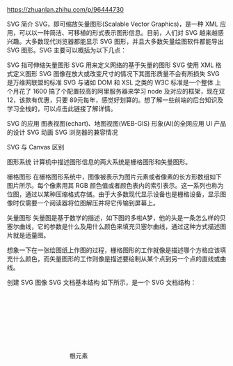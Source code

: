 https://zhuanlan.zhihu.com/p/96444730

SVG 简介
SVG，即可缩放矢量图形(Scalable Vector Graphics)，是一种 XML 应用，可以以一种简洁、可移植的形式表示图形信息。目前，人们对 SVG 越来越感兴趣。大多数现代浏览器都能显示 SVG 图形，并且大多数矢量绘图软件都能导出 SVG 图形。SVG 主要可以概括为以下几点：

SVG 指可伸缩矢量图形
SVG 用来定义网络的基于矢量的图形
SVG 使用 XML 格式定义图形
SVG 图像在放大或改变尺寸的情况下其图形质量不会有所损失
SVG 是万维网联盟的标准
SVG 与诸如 DOM 和 XSL 之类的 W3C 标准是一个整体
上个月花了 1600 搞了个配置较高的阿里服务器来学习 node 及对应的框架，现在双12，该款有优惠，只要 89元每年，感觉好划算的。想了解一些前端的后台知识及学习全栈的，可以点击此链接了解详情。

SVG 的应用
图表视图(echart)、地图视图(WEB-GIS)
形象(AI)的全网应用
UI 产品的设计
SVG 动画
SVG 浏览器的兼容情况





SVG 与 Canvas 区别





图形系统
计算机中描述图形信息的两大系统是栅格图形和矢量图形。

栅格图形
在栅格图形系统中，图像被表示为图片元素或者像素的长方形数组如下图片所示。每个像素用其 RGB 颜色值或者颜色表内的索引表示。这一系列也称为 位图，通过以某种压缩格式存储。由于大多数现代显示设备也是栅格设备，显示图像时仅需要一个阅读器将位图解压并将它传输到屏幕上。






矢量图形
矢量图是基于数学的描述，如下图的多啦A梦，他的头是一条怎么样的贝塞尔曲线，它的参数是什么及用什么颜色来填充贝塞尔曲线，通过这种方式描述图片就是适量图。

想象一下在一张绘图纸上作图的过程，栅格图形的工作就像是描述哪个方格应该填充什么颜色，而矢量图形的工作则像是描述要绘制从某个点到另一个点的直线或曲线。

创建 SVG 图像
SVG 文档基本结构
如下所示，是一个 SVG 文档结构：

<svg width='140' heiight='170' xmlns='http://wwww.w3.org/2000/svg'>
  <title>Cat</title>
  <desc>Stick Figure of Cat</desc>
  <!-- 在这里绘制图像 -->
</svg>
根元素 <svg> 以像素为单位定义了整个图像的 width 和 height，还通过 xmlns 属性定义了 SVG 的命名空间。<title> 元素的内容可以被阅读器显示在标题栏上或者是作为鼠标指针指向图像时的提示， <desc> 元素允许咱们为图像定义完整的描述信息。

基本形状和属性
基本图形

<rect>、<circle>、<ellipse>、<line>、<polyline>、<polygon>

基本属性

fill、stroke、stroke-width、transform

基本形状 --- 圆形





咱们可以通过 <circle> 元素来绘制猫的脸部。元素属性的中心点 x 坐标和 y 坐标以为半径。点(0,0) 为图像左上角。水平向右移动时 x 坐标增大，垂直向下移动时 y 坐标增大。为了避免一些误会，API 语文就很明确了，点 (cx, cy) 就表示圆心的位置，r 表示圆的半径。

绘图的颜色是表现的一部分，表现信息包含在 style 属性中，这里的轮廓颜色为黑色，填充颜色为 none 以使猫的脸部透明。

<svg width='140' heiight='170' xmlns='http://wwww.w3.org/2000/svg'>
  <title>Cat</title>
  <desc>Stick Figure of Cat</desc>
  <!-- 在这里绘制图像 -->
  <circle cx='70' cy='95' r='50' style='stroke:black; fill:none'></circle>
</svg>





指定样式的属性
接着在添加两个圆表示两个眼睛。上面的 stroke 与 fill 是写在 style 里面的，但是 SVG 也允许咱们使用单独的属性，而不用全部写在 style 内，如下所示：

<svg width='140' heiight='170' xmlns='http://wwww.w3.org/2000/svg'>
  <title>Cat</title>
  <desc>Stick Figure of Cat</desc>
  <!-- 在这里绘制图像 -->
  <circle cx='70' cy='95' r='50' style='stroke:black; fill:none'></circle>
  <circle cx='55' cy='80' r='5' stroke='black' fill='#3339933'></circle>
  <circle cx='85' cy='80' r='5' stroke='black' fill='#3339933'></circle>
</svg>





图形对象分组
接着使用两个 <line> 元素在猫的右脸上添加胡须，先看下线的示意图：






这很好理解，就不多说了。 这里我们需要把胡须作为一个部件，并包装在分组元素 <g> (后面会讲)里面，然后给下 id ，如下所示：

<svg width='140' heiight='170' xmlns='http://wwww.w3.org/2000/svg'>
  <title>Cat</title>
  <desc>Stick Figure of Cat</desc>
  <!-- 在这里绘制图像 -->
  <circle cx='70' cy='95' r='50' style='stroke:black; fill:none'></circle>
  <circle cx='55' cy='80' r='5' stroke='black' fill='#3339933'></circle>
  <circle cx='85' cy='80' r='5' stroke='black' fill='#3339933'></circle>
  <g id='whiskers'>
    <line x1='75' y1='95' x2='135' y2='85' style='stroke:black'></line>
    <line x1='75' y1='95' x2='135' y2='105' style='stroke:black'></line>
  </g>
</svg>





图形对象分组
接着使用 <use> 复用胡须分组并将它变换(transfrom) 为左侧胡须，如下图所示，首先在 scale 变换中对 x 坐标乘以 -1，翻转坐标系统。这意味原始坐标系统中的点(75, 95) 现在位于 (-75, 95)。接着通过 translate 向左平移调整对应的位置。

<svg width='140' heiight='170' xmlns='http://wwww.w3.org/2000/svg'>
  <title>Cat</title>
  <desc>Stick Figure of Cat</desc>
  <!-- 在这里绘制图像 -->
  <circle cx='70' cy='95' r='50' style='stroke:black; fill:none'></circle>
  <circle cx='55' cy='80' r='5' stroke='black' fill='#3339933'></circle>
  <circle cx='85' cy='80' r='5' stroke='black' fill='#3339933'></circle>
  <g id='whiskers'>
    <line x1='75' y1='95' x2='135' y2='85' style='stroke:black'></line>
    <line x1='75' y1='95' x2='135' y2='105' style='stroke:black'></line>
  </g>
  <use xlink:href="#whiskers" transform='scale(-1 1) translate(-140 0)' ></use>
</svg>





其他基本图形
如下图所示，咱们使用 <polyline> 元素构建嘴和耳朵，它接受一对 x 和 y 坐标为 points 属性的值。你可以使用空格或者逗号分隔这些数值。

<svg width='140' heiight='170' xmlns='http://wwww.w3.org/2000/svg'>
  <title>Cat</title>
  <desc>Stick Figure of Cat</desc>
  <!-- 在这里绘制图像 -->
  <circle cx='70' cy='95' r='50' style='stroke:black; fill:none'></circle>
  <circle cx='55' cy='80' r='5' stroke='black' fill='#3339933'></circle>
  <circle cx='85' cy='80' r='5' stroke='black' fill='#3339933'></circle>
  <g id='whiskers'>
    <line x1='75' y1='95' x2='135' y2='85' style='stroke:black'></line>
    <line x1='75' y1='95' x2='135' y2='105' style='stroke:black'></line>
  </g>
  <use xlink:href="#whiskers" transform='scale(-1 1) translate(-140 0)' ></use>
  <!-- 耳朵 -->
  <polyline points='108 62,90 10, 70 45, 50, 10, 32, 62'
    style='stroke:black; fill:none' />
  <!-- 嘴 -->
  <polyline points='35 110,45 120, 95 120, 105, 110'
    style='stroke:black; fill:none'/>
</svg>





路径
所有的基本形状都是通用的 <path> 元素的快捷写法。接着使用 <path> 元素为猫添加鼻子。如下所示的代码，翻译过来就是 "移动到坐标(75, 90)。绘制一条到坐标(65,90) 的直线。然后以 x 半径为 5、y 半径为 10 绘制一个椭圆，最后回到坐标 (75, 90) 处"

<svg width='140' heiight='170' xmlns='http://wwww.w3.org/2000/svg'>
  <title>Cat</title>
  <desc>Stick Figure of Cat</desc>
  <!-- 在这里绘制图像 -->
  <circle cx='70' cy='95' r='50' style='stroke:black; fill:none'></circle>
  <circle cx='55' cy='80' r='5' stroke='black' fill='#3339933'></circle>
  <circle cx='85' cy='80' r='5' stroke='black' fill='#3339933'></circle>
  <g id='whiskers'>
    <line x1='75' y1='95' x2='135' y2='85' style='stroke:black'></line>
    <line x1='75' y1='95' x2='135' y2='105' style='stroke:black'></line>
  </g>
  <use xlink:href="#whiskers" transform='scale(-1 1) translate(-140 0)' ></use>
  <!-- 耳朵 -->
  <polyline points='108 62,90 10, 70 45, 50, 10, 32, 62'
    style='stroke:black; fill:none' />
  <!-- 嘴 -->
  <polyline points='35 110,45 120, 95 120, 105, 110'
    style='stroke:black; fill:none'/>
  <!-- 鼻子 -->
  <path d='M 75 90 L 65 90 A 5 10 0 0 0 75 90'
    style='stroke:black; fill:#ffcccc'
  />
</svg>





路径
由于这只是一个简单的图形，用户可能看不出这是一只猫，所以咱们可以使用 元素添加一些文本注释。在 元素中，x 和 y 属性用于指定文本的位置，如下所示：

<svg width='140' height='170' 
  xmlns='http://wwww.w3.org/2000/svg'
  xmlns:xlink='http://wwww.w3.org/1999/xlink'>
  <title>Cat</title>
  <desc>Stick Figure of Cat</desc>
  <!-- 在这里绘制图像 -->
  <circle cx='70' cy='95' r='50' style='stroke:black; fill:none'></circle>
  <circle cx='55' cy='80' r='5' stroke='black' fill='#3339933'></circle>
  <circle cx='85' cy='80' r='5' stroke='black' fill='#3339933'></circle>
  <g id='whiskers'>
    <line x1='75' y1='95' x2='135' y2='85' style='stroke:black'></line>
    <line x1='75' y1='95' x2='135' y2='105' style='stroke:black'></line>
  </g>
  <use xlink:href="#whiskers" transform='scale(-1 1) translate(-140 0)' ></use>
  <!-- 耳朵 -->
  <polyline points='108 62,90 10, 70 45, 50, 10, 32, 62'
    style='stroke:black; fill:none' />
  <!-- 嘴 -->
  <polyline points='35 110,45 120, 95 120, 105, 110'
    style='stroke:black; fill:none'/>
  <!-- 鼻子 -->
  <path d='M 75 90 L 65 90 A 5 10 0 0 0 75 90'
    style='stroke:black; fill:#ffcccc'
  />
  <text x="60" y="165" style='font-family:sans-serif;font-size: 14pt;
    stroke:none; fill: black;
  '>Cat</text>





如果看不懂代码，没关系，后面几章节会深入这些基本及属性。

在网页中使用 SVG
SVG 是一种图件格式，因此可以使用与其他图像类型相同的方式包含在 HTML 页面中。具体可以采用两种方法：将图像包含在 <img> 元素内（当图像是页面的基本组成部分时，推荐这种方式）；或者将图像作为另一个元素的 CSS 样式属性插入(当图像主要用来装饰时，推荐这种方式)。

在

元素内包含 SVG

在 <img> 元素内包含 SVG 图像非常简单，只需设置 src 指向 SVG 文件位置即可。如下:

<img src='cat.svg' alt=''/>
在 CSS 中包含 SVG
可以使用 background-image 属性来显示 SVG，如果没有固有尺寸， SVG 会被缩放为元素高度和宽度的 100%，如下所示：

div.background-cat {
  background-image: url('cat.svg');
  background-size: 100% 100%;
}
使用 object 标签引入 SVG （不推荐）
<object> 元素的 type 属性表示要嵌入的文件类型。这个属性应该是一个有效的网络媒体类型(通常被称为 MIME 类型)。对于 SVG，使用 type='image/svg+xml'。如下所示：

<object data='cat.svg' type='image/svg+xml' 
  width='100' height='100'/>
在网页中直接使用 SVG 标签
直接引用 svg 定即可，如下所示：

<svg width='140' heiight='170' xmlns='http://wwww.w3.org/2000/svg'>
  <title>Cat</title>
  <desc>Stick Figure of Cat</desc>
  <!-- 在这里绘制图像 -->
  <circle cx='70' cy='95' r='50' style='stroke:black; fill:none'></circle>
</svg>
SVG 的视窗，视野和全局（世界）
视窗

SVG的属性width、height来控制视窗的大小，也称为SVG容器

世界

SVG里面的代码，就是对SVG世界的定义

视野

世界是无穷大的，视野是观察世界的一个矩形区域。如下图所示






世界不可变，而视野是可以改变的。在SVG中，提供了viewBox和preserveAspectRatio属性来控制视野。

线段
SVG 可以使用 元素画出一条直线，使用只需要指定线段的起(x1, y1)止(x2, y2)点。






<svg width='140' height='170' xmlns='http://wwww.w3.org/2000/svg'>
  <line x1='0' y1='0' x2='100' y2='100' style='stroke:black'/>
</svg>





笔画的特性
线段可以看作画面上画出来的笔画。笔画的尺寸、颜色和风格都会影响线段的表现。这些特性都可以在 style 属性指定。

stroke-width
stroke-width 是设置线段的粗细，如下所示：

<svg width='140' height='170' xmlns='http://wwww.w3.org/2000/svg'>
  <line x1='0' y1='0' x2='100' y2='100' style='stroke-width:10;stroke:black'/>
</svg>





笔画的颜色和透明度
可以通过以下几种方式指定笔画颜色：

基本颜色关键字： aqua、black、blue、fuchsia、gray、green 等
由 6 位十六进制指定的颜色，形式为 #rrggbb，其中 rr 表示红色, gg 表示绿色, bb 表示蓝色，它们的范围都是 00--ff
由 3 位十六进制指定的颜色，形式为 #rgb，其中 r 表示红色，g 表示绿色, b 表示蓝色，它们的范围都是 0-f 。
通过 rgb() 形式指定的 rgb 颜色值，每个值的取值范围都是整数 0-255 或者百分比 0 - 100%
currentColor 关键字，表示当前元素应用的 CSS 属性 color 的值。color 是用来给 HTML 的文本设置颜色的，会被子元素继承，但对 SVG 没有直接效果。
线段都是实线，咱们也可以使用 stroke-opacity 来控制线的透明度，取值范围和 CSS 一样 0.0-1.0,来几个例子演示一下：

来几个例子演示一下：

<svg width='140' height='170' xmlns='http://wwww.w3.org/2000/svg'>
  <!-- 红色 -->
  <line x1='10' y1='10' x2='50' y2='10' style='stroke-width:5;stroke:red'/>
  <!-- 谈绿色 -->
  <line x1='10' y1='20' x2='50' y2='20' style='stroke-width:5;stroke:#9f9f;stroke-opacity: 0.2' />
  <!-- 橘色 -->
  <line x1='10' y1='40' x2='50' y2='40' style='stroke-width:5;stroke:rgb(255,128,64);stroke-opacity: 0.5' />
  <!-- 深紫色 -->
  <line x1='10' y1='50' x2='50' y2='50' style='stroke-width:5;stroke:rgb(60%,20%,60%);stroke-opacity: 0.8' />
</svg>





如果不指定笔画颜色的话，将看不到任何线，因为 stroke 属性的默认值是 none
stroke-dasharray 属性
有时咱们需要点线和虚线，刚需要使用 stroke-dasharray 属性，它的值由一列数字构成，代表线的长度和空隙的长度，数字之间用逗号或空格隔开。数字的个数应该为偶数，但如果是奇数，则 SVG 会重复不次，让总数为偶数。

<svg width='200' height='200' xmlns='http://wwww.w3.org/2000/svg'>
  <!-- 9个像素的虚线，5个像素的空隙 -->
  <line x1='10' y1='10' x2='100' y2='10'
    style='stroke-dasharray:9, 5; stroke: black; stroke-width:2'
  />
  <!-- 5个像素的虚线，3个像素的空隙 ,9个像素的虚线，2个像素的空隙 -->
  <line x1='10' y1='30' x2='100' y2='30'
    style='stroke-dasharray:9, 5, 9, 2; stroke: black; stroke-width:2' />
  <!-- 复制奇数个数 -->
  <line x1='10' y1='50' x2='100' y2='50'
    style='stroke-dasharray:9, 3, 5; stroke: black; stroke-width:2' />
</svg>





矩形





矩形是最简单基本形状，只需要其左上角 x 和 y 坐标以及它的宽度(width)和高度(height)，如果想要指定圆角，可以指定 rx(x方向的圆角半径)，该最大值是矩形宽度的一半，同理，ry(y 方向的圆角半径)，该最大值是矩形高度的一半。如果只指定了 rx 和 ry 中的一个值，则认为它们相等，矩形内部还可以使用 fill 属性来填充颜色，默认为黑色，用 stroke 来绘制边框，默认透明。来几个例子看看。

<svg width='300' height='500' xmlns='http://wwww.w3.org/2000/svg'>
  <!-- 内部填充为黑色，不绘制边框 -->
  <rect x='10' y='10' width='30' height='50'/>
  <!-- 内部填充为蓝色，绘制较粗，半透明红色边框-->
  <rect x='50' y='10' width='30' height='50'
    style='fill: #0000ff;stroke: red;stroke-width: 7; stroke-opacity: .5'/>
  <!-- rx 和 ry 相等，逐渐增大-->
  <rect x='10' y='70' rx='2' ry='2' width='20' height='40' 
    style='stroke:black; fill:none'/>ry5'
  <!-- rx 和 ry 相等，逐渐增大-->
  <rect x='50' y='70' rx='5'  width='20' height='40' 
    style='stroke:black; fill:none' />
  <!-- rx 和 ry 不相等 -->
  <rect x='10' y='130' rx='10' ry='5' width='20' height='40' style='stroke:black; fill:none' />
  <rect x='50' y='130' rx='10' ry='5' width='10' height='40' style='stroke:black; fill:none' />
</svg>





圆和椭圆





画一个圆，需要使用 <circle> 元素，并指定圆心的 x 和 y 坐标(cx/cy) 以及半径(r)。和矩形一样，不指定 fill 和 stroke 时，圆会使用黑色填充并且没有轮廓线。






<svg width='300' height='500' xmlns='http://wwww.w3.org/2000/svg'>
  <circle cx='30' cy='30' r='20' style='stroke:black; fill:none'/>
  <circle cx='80' cy='30' r='20' style='stroke-width:5;stroke:black; fill:none' />

  <ellipse cx='30' cy='80' rx='10' ry='20'
    style='stroke:black; fill:none'
  />
  <ellipse cx='80' cy='80' rx='20' ry='10'
    style='stroke:black; fill:none'
  />
</svg>
对于椭圆来说，除了指定圆心和坐标外，还需要同时指定 x 方向的半径和 y 方向的半径，属性分为是 rx 和 ry。对于圆和椭圆来说，如果省略 cx 或者 cy ，则默认为 0，如果半径为 0，则不会显示图形，如果半径为负数，则会报错。来几个例子看看：






多边形





咱们可以使用 <polygon> 元素绘制多边形，使用 points 属性指定一系列的 x/y 坐标对，并用逗号或者空格分隔坐标个数必须是偶数。指定坐标不需要在最后指定返回起始坐标， <polygon> 元素会自动回到起始坐标。来几个例子看看：

<svg width='200' height='200' xmlns='http://wwww.w3.org/2000/svg'>
  <!--平等四边形-->
  <polygon points='15,10 55,10 45,20 5,20'
    style='fill:red; stroke: black;'
  />
  <!--五角星-->
  <polygon points='35,37.5 37.9,46.1 46.9,46.1 39.7,51.5
    42.3,60.1 35,55 27.7,60.1 30.3,51.5 23.1,46.1 32.1,46.1'
    style='fill: #ccffcc; stroke: green;'
    />
  <!--不规则图形-->
  <polygon points='60 60, 65,72 80 60, 90,90 72,85 50,95'
    style="fill: yellow; fill-opacity:.5; stroke:black"
  />
</svg>





从上面很容易看出多边形都很容易填充，因为多边形的各边都没有交叉，很容易区分出多边形的内部区域和外部区域。但是，当多边形彼此交叉的时候，要区分哪些区域是图形内部并不容易。如下如融合所示，中间的区域是算内部还是外部呢？

<svg width='200' height='200' xmlns='http://wwww.w3.org/2000/svg'>
  <polygon points='48,16 16,96 96,48 0,48 80,96'
    style='fill:none; stroke: black;'
  />
</svg>





SVG有两种判断某个点是否在多边形中的规则。分别对应fill-true属性的nonezero（默认值）和evenodd。其效果图分别如下：

<body style='padding: 100px 0 0 200px'>

<svg width='200' height='200' xmlns='http://wwww.w3.org/2000/svg'>
  <polygon points='48,16 16,96 96,48 0,48 80,96'
    style='fill-rule: nonzero; fill:yellow; stroke: black;'
  />

  <polygon points='148,16 116,96 196,48 100,48 180,96'
    style='fill-rule: evenodd; fill:red; stroke: black;' />
</svg>





拆线





<polyline> 元素与 有相同的属性，不同之处在于图形并不封闭，直接来个事例看看：

<svg width='200' height='200' xmlns='http://wwww.w3.org/2000/svg'>
  <polyline points="5,20 20,20 25,10 35,30 45,10
    55,30 65,10 74,30 80,20 95,20"
    style="stroke:black; stroke-width:3; fill:none"
  />
</svg>





总结
形状元素
线段：<line x1=" " y1=" " x2=" " y2=" " style=" "/>

矩形：<rect x=" " y=" " width=" " height=" " style=" "/>

圆角矩形：<rect x=" " y=" " rx=" " ry=" " style=" "/>

圆形：<circle cx=" " cy=" " r=" " style=" "/>

椭圆形：<ellipse cx=" " cy=" " rx=" " ry=" " style=" " />

多边形：<polygon points=" " style=" "/>

折线：<polyline points=" " style=" "/> //注意需把fill设成none

SVG有两种判断某个点是否在多边形中的规则。分别对应fill-true属性的nonezero（默认值）和evenodd。其效果图分别如下：






笔画特性：
| 属性 | 值 | | -------- | ----- | | stoke | 笔画颜色，默认为none | | stroke-opacity | 笔画透明度，默认为1.0（完全不透明），值范围：0.0~1.0| | stroke-dasharray | 用一系列数字指定虚线和间隙的长度，如：stroke-dasharray:5,10,5,20 |
| stroke-linecap | 线头尾的形状：butt（默认）、round、square |
| stroke-linejoin | 图形的棱角或一系列连线的形状：miter（尖的，默认值）、round（圆的）、bevel（平的） |
| stroke-miterlimit | 相交处显示宽度与线宽的最大比例，默认为4 |

填充颜色
| 属性 | 值 | | -------- | ----- | | fill | 指定填充颜色，默认值为 black | | fill-opacity | 从 0.0 到 1.0 的数字， 0.0 表示完全透明, 1.0(默认值) 表示完全不透明 | | fill-rule | 属性值为 nonzero (默认值) 或 evenodd。 |

在 SVG 中使用样式
在 SVG 的使用样式中 CSS 很相似，主要有 4 种，分别如下：

内联样式
内部样式表
外部样式表
表现属性
内联样式

用法跟 css 一样，如下所示：

<line style="fill:yellow;stroke:blue;stroke-width=4" x1="10" y1="10" x2="100" y2="100"/>*
内部样式表

用法也跟 css 的类名一样，如下所示：

.linestyle{
stroke:red;
stroke-width:2;
}
// 那么在使用标签时，指定此样式即可：
<line class="linestyle" x1="10" y1="10" x2="100" y2="100"/>
外部样式表

跟 CSS 用法一样，把样式写在另外文件中，然后导入使用。

表现属性

咱们可能通过 style 属性修改样式，当然 style 里面的属性值，可以单独写，这种也叫表现属性：

<circle cx='10' cy='10' r='5'
  fill='red' stroke='black' stroke-width='2'/>
分组与引用对象
虽然可以将所有的绘图看成是由一系列几乎一样的形状和线条组成的，但通常咱们还是认为大多数非抽象的艺术作品是由一系列命名对象组成的，而这些对象由形状和线条组合而成。SVG 提供了一些元素，允许咱们对元素进行这样的分组，从而使文档更加结构化以及更易理解。

元素
1）<g>元素会将所有子元素作为一个组合，通常还有一个唯一的id作为名称; 2）每个组合还可以拥有自己的<title>和<desc>来供基于文本的xml应用程序识别或者为视障用户提供更好的可访问性; 3）阅读器会读取<title>和<desc>元素的内容。鼠标悬停或者轻触组合内的图形时，会显示<title>元素内容的提示框。 4）<g>元素可以组合元素并可以提供一些注释，组合还可以比较嵌套;

在起始 标签中指定的所有样式会应用于组合内的所有子元素，如下面示例所示，咱们可以不用复制每个元素上的 style='fill:none; stroke:black;'

<svg width='240' height='240' xmlns='http://wwww.w3.org/2000/svg'>
  <title>欢乐一家人</title>
  <desc>一家人在一起就是简单幸福的了</desc>

  <g id='house' style='fill:none; stroke:black'>
    <desc>房子</desc>
    <rect x='6' y='50' width='60' height='60'/>
    <polyline points='6 50, 36 9, 66 50' />
    <polyline points='36 110, 36 80, 50 80， 50 110' />
  </g>

  <g id='man' style='fill:none; stroke:green'>
    <desc>男人</desc>
    <circle cx='85' cy='56' r='10'/>
    <line x1='85' y1='66' x2='85' y2='80'/>
    <polyline points='76 104, 85 80, 94 104'/>
    <polyline points='76 70, 85 76, 94 70'/>
  </g>

  <g id='woman' style='fill:none; stroke:red'>
    <desc>女人</desc>
    <circle cx='110' cy='56' r='10'/>
    <polyline points='110 66, 110 80, 100 90, 120 90, 110 80'/>
    <line x1='104' y1='104' x2='108' y2='90'/>
    <line x1='112' y1='90' x2='116' y2='104'/>
    <polyline points='101 70, 110 76, 119 80'/>
  </g>
 </svg>





元素
1）复杂的图形中经常会出现重复元素，svg 使用<use>元素为定义在<g>元素内的组合或者任意独立图形元素提供了类似复杂黏贴的能力; 2）定义了一组<g>图形对象后，使用<use>标签再次显示它们。要指定想要的重用的组合就给xlink:href属性指定URI即可，同时还要指定x和y的位置以表示组合应该移动到的位置。 3）<use>元素并不限制只使用在同一个文件内的对象，还可以指定任意有效的文件或者URI.

因此为了创建另一个上面的房子和一组小人，只要把下面的代码入 <svg> 元素里面即可。

<use xlink:href='#house' x='70' y='100'/>
<use xlink:href='#woman' x='-80' y='100'/>
<use xlink:href='#man' x='-30' y='100'/>





元素
上面例子有几个缺点：

复用 man 和 woman 组合时，需要知道原始图像中这些图形的位置，并以此位置作为利用的基础，而不是使用诸如 0 这样的简单数字
房子的填充和笔画颜色由原始图形建立，并且不能通过 元素覆盖，这说明咱们不能构造一行彩色的房子。
文档中会画出所有的三个元素 woman,man 和 house,并不能将它们单独 '存储' 下来，然后只绘制一排房子或者只绘制一组人。
<defs> 元素可以解决这些问题

1）SVG规范推荐我们将所有想要复用的对象放置在元素内，这样SVG阅读器进入流式环境中就能更轻松地处理数据。 2）由于组合在<defs>元素内，它们不会立刻绘制到屏幕上，而是作为"模板"供其他地方使用。

<svg width='240' height='240' viewBox='0 0 240 240' xmlns='http://wwww.w3.org/2000/svg'>
  <title>欢乐一家人</title>
  <desc>一家人在一起就是简单幸福的了</desc>

  <defs>
    <g id='house' style='stroke:black'>
      <desc>房子</desc>
      <rect x='0' y='41' width='60' height='60' />
      <polyline points='0 41, 30 0, 60 41' />
      <polyline points='30 110, 30 71, 44 71， 44 101' />
    </g>

    <g id='man' style='fill:none; stroke:green'>
      <desc>男人</desc>
      <circle cx='10' cy='10' r='10' />
      <line x1='10' y1='20' x2='10' y2='44' />
      <polyline points='1 58, 10 44, 19 58' />
      <polyline points='1 24, 10 30, 19 24' />
    </g>

    <g id='woman' style='fill:none; stroke:red'>
      <desc>女人</desc>
      <circle cx='10' cy='10' r='10' />
      <polyline points='10 20, 10 34, 0 44, 20 44, 10 34' />
      <line x1='4' y1='58' x2='8' y2='44' />
      <line x1='12' y1='44' x2='16' y2='58' />
      <polyline points='1 24, 10 30, 19 24' />
    </g>

    <g id='couple'>
      <desc>夫妻</desc>
      <use xlink:href='#man' x='0' y='0'/>
      <use xlink:href='#woman' x='25' y='0'/>
    </g>
  </defs>
  <use xlink:href='#house' x='0' y='0' style='fill:#cfc'/>
  <use xlink:href='#couple' x='70' y='40'/>

  <use xlink:href='#house' x='120' y='0' style='fill:#99f' />
  <use xlink:href='#couple' x='190' y='40' />
</svg>





元素
<symbol>作为模板，同<defs>一样，内部的所有元素都不会展现在画布上，因此咱们无需把它放在 规范内。然而，咱们还是习惯将它放到 <defs> 中，因为 symbol 也是咱们定义的供后续使用的元素。

<svg width='240' height='240' viewBox='0 0 240 240' xmlns='http://wwww.w3.org/2000/svg'>
  <defs>
    <symbol id="circle" viewBox="0 0 100 100" preserveAspectRatio="xMinYMin meet">
      <circle cx="50" cy="50" r="50"></circle>
    </symbol>
    <symbol id="triangle" viewBox="0 0 100 100" preserveAspectRatio="xMaxYMax slice">
      <polygon points="0 0, 100 0, 50 100"></polygon>
    </symbol>
  </defs>
  <g stroke="grey" fill="none">
    <rect x="0" y="0" width="50" height="100"></rect>
    <rect x="100" y="0" width="50" height="100"></rect>
  </g>
  <use xlink:href="#circle" width="50" height="100" fill="red"></use>
  <use xlink:href="#triangle" width="50" height="100" fill="red" x="100"></use>
</svg>





image 元素
<image>顾名思义里面放图片的，至于说是矢量图(vector)还是位图(raster)，都成，用起来也方便：

<svg width='310' height='310' viewBox='0 0 310 310' xmlns='http://wwww.w3.org/2000/svg'>
  <ellipse cx='154' cy='154' rx='150' ry='120' style='fill: #999'/>
  <ellipse cx='152' cy='152' rx='150' ry='120' style='fill: #999' />

  <image xlink:href='3.jpg' x='72' y='92'
    width='160' height='120'
  />
</svg>





代码部署后可能存在的BUG没法实时知道，事后为了解决这些BUG，花了大量的时间进行log 调试，这边顺便给大家推荐一个好用的BUG监控工具 Fundebug。